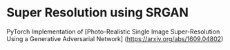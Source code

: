 # Super Resolution using SRGAN

PyTorch Implementation of [Photo-Realistic Single Image Super-Resolution Using a Generative Adversarial Network]
(https://arxiv.org/abs/1609.04802)
